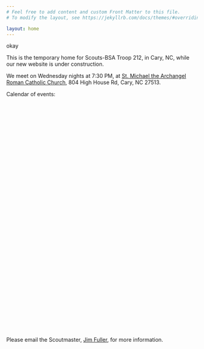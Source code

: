 ```yaml
---
# Feel free to add content and custom Front Matter to this file.
# To modify the layout, see https://jekyllrb.com/docs/themes/#overriding-theme-defaults

layout: home
---
```

<script type="text/javascript">
// JavaScript example

document.getElementById("demo").innerHTML = "Hello JavaScript!";
</script>
<p>okay</p>

This is the temporary home for Scouts-BSA Troop 212, in Cary, NC, while our new website is under construction. 

We meet on Wednesday nights at 7:30 PM, at [St. Michael the Archangel Roman Catholic Church](https://maps.app.goo.gl/SW6FWttWySoMRwZM9), 804 High House Rd, Cary, NC 27513.

Calendar of events:
<iframe src="webcal://scoutbook.scouting.org/ics/17175.5321B.ics" style="border: 0" width="800" height="600" frameborder="0" scrolling="no"></iframe>

Please email the Scoutmaster, [Jim Fuller](mailto:scoutmastertroop212cary), for more information.
